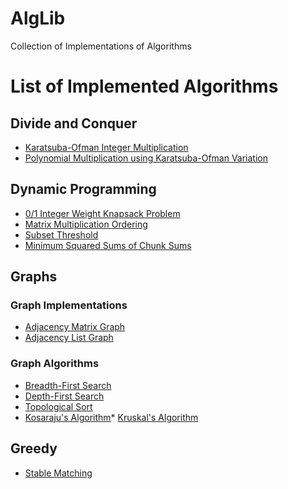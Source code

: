 # AlgLib
Collection of Implementations of Algorithms

# List of Implemented Algorithms

## Divide and Conquer

* [Karatsuba-Ofman Integer Multiplication](https://github.com/antoniojkim/AlgLib/blob/master/Algorithms/Divide%20and%20Conquer/Karatsuba-Ofman/KO.py#L6)
 * [Polynomial Multiplication using Karatsuba-Ofman Variation](https://github.com/antoniojkim/AlgLib/blob/master/Algorithms/Divide%20and%20Conquer/Karatsuba-Ofman/poly_mul.py#L6)

## Dynamic Programming
* [0/1 Integer Weight Knapsack Problem](https://github.com/antoniojkim/AlgLib/blob/master/Algorithms/Dynamic%20Programming/01%20Knapsack/01_knapsack.py#L3)
* [Matrix Multiplication Ordering](https://github.com/antoniojkim/AlgLib/blob/master/Algorithms/Dynamic%20Programming/Matrix%20Multiplication%20Order/matmul_order.py#L3)
* [Subset Threshold](https://github.com/antoniojkim/AlgLib/blob/master/Algorithms/Dynamic%20Programming/SubsetThreshold/subsetThreshold.py#L16)
* [Minimum Squared Sums of Chunk Sums](https://github.com/antoniojkim/AlgLib/blob/master/Algorithms/Dynamic%20Programming/MinSumChunk/minSumChunk.py#L15)

## Graphs

### Graph Implementations

* [Adjacency Matrix Graph](https://github.com/antoniojkim/AlgLib/blob/master/Algorithms/Graphs/graphs.py#L58)
* [Adjacency List Graph](https://github.com/antoniojkim/AlgLib/blob/master/Algorithms/Graphs/graphs.py#L109)

### Graph Algorithms

* [Breadth-First Search](https://github.com/antoniojkim/AlgLib/blob/master/Algorithms/Graphs/BFS/BFS.py#L8)
* [Depth-First Search](https://github.com/antoniojkim/AlgLib/blob/master/Algorithms/Graphs/DFS/DFS.py#L7)
* [Topological Sort](https://github.com/antoniojkim/AlgLib/blob/master/Algorithms/Graphs/Topological%20Sort/topsort.py#L7)
* [Kosaraju's Algorithm](https://github.com/antoniojkim/AlgLib/blob/master/Algorithms/Graphs/Kosaraju's%20Algorithm/kosaraju.py#L11)* [Kruskal's Algorithm](https://github.com/antoniojkim/AlgLib/blob/master/Algorithms/Graphs/Kruskal's%20Algorithm/kruskal.py#L8)


## Greedy

* [Stable Matching](https://github.com/antoniojkim/AlgLib/blob/master/Algorithms/Greedy/Stable%20Matching/stableMatching.py#L3)


